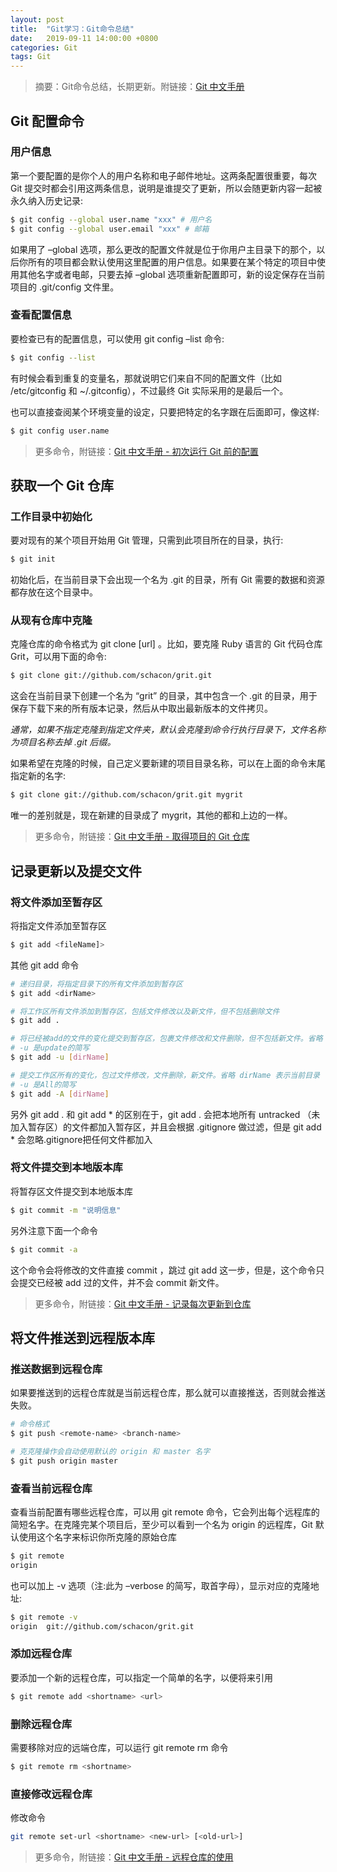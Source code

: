 ```yaml
---
layout: post
title:  "Git学习：Git命令总结"
date:   2019-09-11 14:00:00 +0800
categories: Git
tags: Git
---
```


> 摘要：Git命令总结，长期更新。附链接：[Git 中文手册](https://git-reference.readthedocs.io/zh_CN/latest/)

## Git 配置命令

### 用户信息

第一个要配置的是你个人的用户名称和电子邮件地址。这两条配置很重要，每次 Git 提交时都会引用这两条信息，说明是谁提交了更新，所以会随更新内容一起被永久纳入历史记录:
```sh
$ git config --global user.name "xxx" # 用户名
$ git config --global user.email "xxx" # 邮箱
```

如果用了 –global 选项，那么更改的配置文件就是位于你用户主目录下的那个，以后你所有的项目都会默认使用这里配置的用户信息。如果要在某个特定的项目中使用其他名字或者电邮，只要去掉 –global 选项重新配置即可，新的设定保存在当前项目的 .git/config 文件里。

### 查看配置信息

要检查已有的配置信息，可以使用 git config –list 命令:
```sh
$ git config --list
```

有时候会看到重复的变量名，那就说明它们来自不同的配置文件（比如 /etc/gitconfig 和 \~/.gitconfig），不过最终 Git 实际采用的是最后一个。

也可以直接查阅某个环境变量的设定，只要把特定的名字跟在后面即可，像这样:
```sh
$ git config user.name
```

> 更多命令，附链接：[Git 中文手册 - 初次运行 Git 前的配置](https://git-reference.readthedocs.io/zh_CN/latest/Getting-Started/First-Time-Git-Setup/#id3)

## 获取一个 Git 仓库

### 工作目录中初始化

要对现有的某个项目开始用 Git 管理，只需到此项目所在的目录，执行:
```sh
$ git init
```

初始化后，在当前目录下会出现一个名为 .git 的目录，所有 Git 需要的数据和资源都存放在这个目录中。

### 从现有仓库中克隆

克隆仓库的命令格式为 git clone [url] 。比如，要克隆 Ruby 语言的 Git 代码仓库 Grit，可以用下面的命令:
```sh
$ git clone git://github.com/schacon/grit.git
```

这会在当前目录下创建一个名为 “grit” 的目录，其中包含一个 .git 的目录，用于保存下载下来的所有版本记录，然后从中取出最新版本的文件拷贝。

*通常，如果不指定克隆到指定文件夹，默认会克隆到命令行执行目录下，文件名称为项目名称去掉 .git 后缀。*

如果希望在克隆的时候，自己定义要新建的项目目录名称，可以在上面的命令末尾指定新的名字:
```sh
$ git clone git://github.com/schacon/grit.git mygrit
```

唯一的差别就是，现在新建的目录成了 mygrit，其他的都和上边的一样。

> 更多命令，附链接：[Git 中文手册 - 取得项目的 Git 仓库](https://git-reference.readthedocs.io/zh_CN/latest/Getting-Started/First-Time-Git-Setup/#id3)

## 记录更新以及提交文件

### 将文件添加至暂存区

将指定文件添加至暂存区
```sh
$ git add <fileName]>
```

其他 git add 命令
```sh
# 递归目录，将指定目录下的所有文件添加到暂存区
$ git add <dirName>

# 将工作区所有文件添加到暂存区，包括文件修改以及新文件，但不包括删除文件
$ git add .

# 将已经被add的文件的变化提交到暂存区，包裹文件修改和文件删除，但不包括新文件。省略 dirName 表示当前目录
# -u 是update的简写
$ git add -u [dirName]

# 提交工作区所有的变化，包过文件修改，文件删除，新文件。省略 dirName 表示当前目录
# -u 是All的简写
$ git add -A [dirName]
```

另外 git add . 和 git add * 的区别在于，git add . 会把本地所有 untracked （未加入暂存区）的文件都加入暂存区，并且会根据 .gitignore 做过滤，但是 git add * 会忽略.gitignore把任何文件都加入



### 将文件提交到本地版本库

将暂存区文件提交到本地版本库
```sh
$ git commit -m "说明信息"
```

另外注意下面一个命令
```sh
$ git commit -a
```

这个命令会将修改的文件直接 commit ，跳过 git add 这一步，但是，这个命令只会提交已经被 add 过的文件，并不会 commit 新文件。

> 更多命令，附链接：[Git 中文手册 - 记录每次更新到仓库](https://git-reference.readthedocs.io/zh_CN/latest/Git-Basics/Recording-Changes-to-the-Repository/)

## 将文件推送到远程版本库

### 推送数据到远程仓库

如果要推送到的远程仓库就是当前远程仓库，那么就可以直接推送，否则就会推送失败。

```sh
# 命令格式
$ git push <remote-name> <branch-name>

# 克克隆操作会自动使用默认的 origin 和 master 名字
$ git push origin master
```

### 查看当前远程仓库

查看当前配置有哪些远程仓库，可以用 git remote 命令，它会列出每个远程库的简短名字。在克隆完某个项目后，至少可以看到一个名为 origin 的远程库，Git 默认使用这个名字来标识你所克隆的原始仓库
```sh
$ git remote
origin
```

也可以加上 -v 选项（注:此为 –verbose 的简写，取首字母），显示对应的克隆地址:
```sh
$ git remote -v
origin  git://github.com/schacon/grit.git
```

### 添加远程仓库

要添加一个新的远程仓库，可以指定一个简单的名字，以便将来引用
```sh
$ git remote add <shortname> <url>
```

### 删除远程仓库

需要移除对应的远端仓库，可以运行 git remote rm 命令
```sh
$ git remote rm <shortname>
```

### 直接修改远程仓库

修改命令
```sh
git remote set-url <shortname> <new-url> [<old-url>]
```

> 更多命令，附链接：[Git 中文手册 - 远程仓库的使用](https://git-reference.readthedocs.io/zh_CN/latest/Git-Basics/Working-with-Remotes/)




